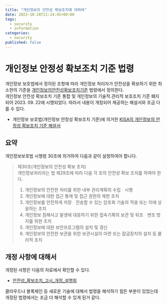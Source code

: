 ```yaml
---
title: "개인정보의 안전성 확보조치에 대하여"
date: 2023-10-28T21:24:45+09:00
tags:
  - security
  - information
categories:
  - security
published: false
---
```


# 개인정보 안정성 확보조치 기준 법령

개인정보 보호법에서 정의된 조항에 따라 개인정보 처리자가 안전성을 확보하기 위한 최소한의 기준을  [개인정보의안전성확보조치기준](https://www.law.go.kr/%ED%96%89%EC%A0%95%EA%B7%9C%EC%B9%99/%EA%B0%9C%EC%9D%B8%EC%A0%95%EB%B3%B4%EC%9D%98%EC%95%88%EC%A0%84%EC%84%B1%ED%99%95%EB%B3%B4%EC%A1%B0%EC%B9%98%EA%B8%B0%EC%A4%80/(2023-6,20230922)) 법령에서 정의한다.  
개인정보 안전성 확보조치 기준 통합 및 개인정보의 기술적.관리적 보호조치 기준 폐지되어 2023. 09. 22에 시행되었다. 따라서 내용이 개정되어 제공하는 해설서와 조금 다를 수 있다.
- 개인정보 보호법(개인정보 안정성 확보조치 기준)에 의거한 [KISA의 개인정보의 안정성 확보조치 기준 해설서](https://www.kisa.or.kr/skin/doc.html?fn=20220105_2030301_6.pdf&rs=/result/2022-01/)

## 요약

개인정보보호법 시행령 30조에 의거하여 다음과 같이 설정하여야 합니다.

> 제30조(개인정보의 안전성 확보 조치)  
> 개인정보처리자는 법 제29조에 따라 다음 각 호의 안전성 확보 조치를 하여야 한다.
>
> 1. 개인정보의 안전한 처리를 위한 내부 관리계획의 수립ᆞ시행
> 2. 개인정보에 대한 접근 통제 및 접근 권한의 제한 조치
> 3. 개인정보를 안전하게 저장ᆞ전송할 수 있는 암호화 기술의 적용 또는 이에 상응하는 조치
> 4. 개인정보 침해사고 발생에 대응하기 위한 접속기록의 보관 및 위조ᆞ변조 방지를 위한 조치
> 5. 개인정보에 대한 보안프로그램의 설치 및 갱신
> 6. 개인정보의 안전한 보관을 위한 보관시설의 마련 또는 잠금장치의 설치 등 물리적 조치

## 개정 사항에 대해서

개정된 사항은 다음의 자료에서 확인할 수 있다.

- [안전성_확보조치_고시_개정_설명회](https://drive.google.com/file/d/15N2Xmw7VqNSJXhEhEuf5vzvZKK-6lv_H/view?usp=drive_link)

클라우드나 블록체인 등 새로운 기술에 대해서 법령을 해석하기 힘든 부분이 있었는데 개정된 법령에서는 조금 더 해석할 수 있게 된거 같다.